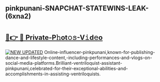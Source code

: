 ## pinkpunani-SNAPCHAT-STATEWINS-LEAK-(6xna2)


# <h2><a href="https://mediaupload.pro?-20M">🔗👉 🔴 Private-P𝚑ot𝚘𝚜-V𝚒d𝚎o</a></h2>

[![NEW UPDATED](https://i.imgur.com/0qMVB7G.gif)](https://mediaupload.pro?-20M)
Online-influencer-pinkpunani,known-for-publishing-dance-and-lifestyle-content,-including-performances-and-vlogs-on-social-media-platforms.Brilliant-ventriloquist-assistant-pinkpunani,celebrated-for-their-exceptional-abilities-and-accomplishments-in-assisting-ventriloquists.  